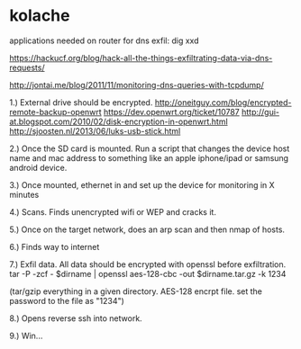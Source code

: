 kolache
=======
applications needed on router for dns exfil:
dig
xxd


https://hackucf.org/blog/hack-all-the-things-exfiltrating-data-via-dns-requests/


http://jontai.me/blog/2011/11/monitoring-dns-queries-with-tcpdump/


1.) External drive should be encrypted. 
http://oneitguy.com/blog/encrypted-remote-backup-openwrt
https://dev.openwrt.org/ticket/10787
http://gui-at.blogspot.com/2010/02/disk-encryption-in-openwrt.html
http://sjoosten.nl/2013/06/luks-usb-stick.html

2.) Once the SD card is mounted. Run a script that changes the device host name and mac address to something like an apple iphone/ipad or samsung android device. 

3.) Once mounted, ethernet in and set up the device for monitoring in X minutes

4.) Scans. Finds unencrypted wifi or WEP and cracks it.
  
5.) Once on the target network, does an arp scan and then nmap of hosts.

6.) Finds way to internet

7.) Exfil data. All data should be encrypted with openssl before exfiltration.
tar -P -zcf - $dirname | openssl aes-128-cbc -out $dirname.tar.gz -k 1234

(tar/gzip everything in a given directory. AES-128 encrpt file. set the password to the file as "1234")


8.) Opens reverse ssh into network. 

9.) Win...
